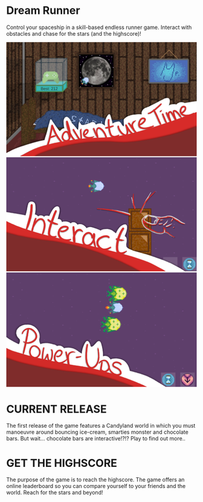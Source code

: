# Dream Runner
Control your spaceship in a skill-based endless runner game. Interact with obstacles and chase for the stars (and the highscore)!

![Main Menu](https://github.com/r00tk1d/dreamRunner/blob/master/Marketing/PlayStore%20Pictures/Done_Picture%201.png)
![Game Interact](https://github.com/r00tk1d/dreamRunner/blob/master/Marketing/PlayStore%20Pictures/Done_Picture%202.png)
![Game PowerUps](https://github.com/r00tk1d/dreamRunner/blob/master/Marketing/PlayStore%20Pictures/Done_Picture%203.png)

# CURRENT RELEASE
The first release of the game features a Candyland world in which you must manoeuvre around bouncing ice-cream, smarties monster and chocolate bars. But wait… chocolate bars are interactive!?!? Play to find out more..

# GET THE HIGHSCORE
The purpose of the game is to reach the highscore. The game offers an online leaderboard so you can compare yourself to your friends and the world. Reach for the stars and beyond!